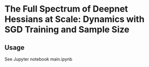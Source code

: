 # The Full Spectrum of Deepnet Hessians at Scale: Dynamics with SGD Training and Sample Size

## Usage
See Jupyter notebook main.ipynb
